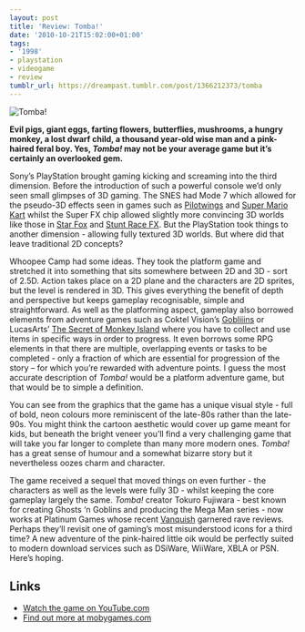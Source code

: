 ```yaml
---
layout: post
title: 'Review: Tomba!'
date: '2010-10-21T15:02:00+01:00'
tags:
- '1998'
- playstation
- videogame
- review
tumblr_url: https://dreampast.tumblr.com/post/1366212373/tomba
---
```

![Tomba!](https://64.media.tumblr.com/tumblr_l9z1juGbcy1qbfpni.png)

**Evil pigs, giant eggs, farting flowers, butterflies, mushrooms, a hungry monkey, a lost dwarf child, a thousand year-old wise man and a pink-haired feral boy. Yes, _Tomba!_ may not be your average game but it’s certainly an overlooked gem.**

Sony’s PlayStation brought gaming kicking and screaming into the third dimension. Before the introduction of such a powerful console we’d only seen small glimpses of 3D gaming. The SNES had Mode 7 which allowed for the pseudo-3D effects seen in games such as [Pilotwings](http://www.mobygames.com/game/pilotwings) and [Super Mario Kart](http://www.mobygames.com/game/super-mario-kart) whilst the Super FX chip allowed slightly more convincing 3D worlds like those in [Star Fox](http://www.mobygames.com/game/star-fox_) and [Stunt Race FX](http://www.mobygames.com/game/stunt-race-fx). But the PlayStation took things to another dimension - allowing fully textured 3D worlds. But where did that leave traditional 2D concepts?

Whoopee Camp had some ideas. They took the platform game and stretched it into something that sits somewhere between 2D and 3D - sort of 2.5D. Action takes place on a 2D plane and the characters are 2D sprites, but the level is rendered in 3D. This gives everything the benefit of depth and perspective but keeps gameplay recognisable, simple and straightforward. As well as the platforming aspect, gameplay also borrowed elements from adventure games such as Coktel Vision’s [Gobliiins](http://www.mobygames.com/game/gobliiins) or LucasArts’ [The Secret of Monkey Island](http://www.mobygames.com/game/secret-of-monkey-island) where you have to collect and use items in specific ways in order to progress. It even borrows some RPG elements in that there are multiple, overlapping events or tasks to be completed - only a fraction of which are essential for progression of the story – for which you’re rewarded with adventure points. I guess the most accurate description of _Tomba!_ would be a platform adventure game, but that would be to simple a definition.

You can see from the graphics that the game has a unique visual style - full of bold, neon colours more reminiscent of the late-80s rather than the late-90s. You might think the cartoon aesthetic would cover up game meant for kids, but beneath the bright veneer you’ll find a very challenging game that will take you far longer to complete than many more modern ones. _Tomba!_ has a great sense of humour and a somewhat bizarre story but it nevertheless oozes charm and character.

The game received a sequel that moved things on even further - the characters as well as the levels were fully 3D - whilst keeping the core gameplay largely the same. _Tomba!_ creator Tokuro Fujiwara - best known for creating Ghosts ‘n Goblins and producing the Mega Man series - now works at Platinum Games whose recent [Vanquish](http://www.mobygames.com/game/vanquish) garnered rave reviews. Perhaps they’ll revisit one of gaming’s most misunderstood icons for a third time? A new adventure of the pink-haired little oik would be perfectly suited to modern download services such as DSiWare, WiiWare, XBLA or PSN. Here’s hoping.

## Links

- [Watch the game on YouTube.com](http://www.youtube.com/watch?v=Tl_rB-yTD9s)
- [Find out more at mobygames.com](http://www.mobygames.com/game/tomba)
